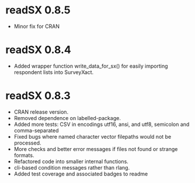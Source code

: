 # readSX 0.8.5
* Minor fix for CRAN

# readSX 0.8.4

* Added wrapper function write_data_for_sx() for easily importing respondent lists into SurveyXact.

# readSX 0.8.3

* CRAN release version.
* Removed dependence on labelled-package.
* Added more tests: CSV in encodings utf16, ansi, and utf8, semicolon and comma-separated
* Fixed bugs where named character vector filepaths would not be processed.
* More checks and better error messages if files not found or strange formats.
* Refactored code into smaller internal functions.
* cli-based condition messages rather than rlang.
* Added test coverage and associated badges to readme

